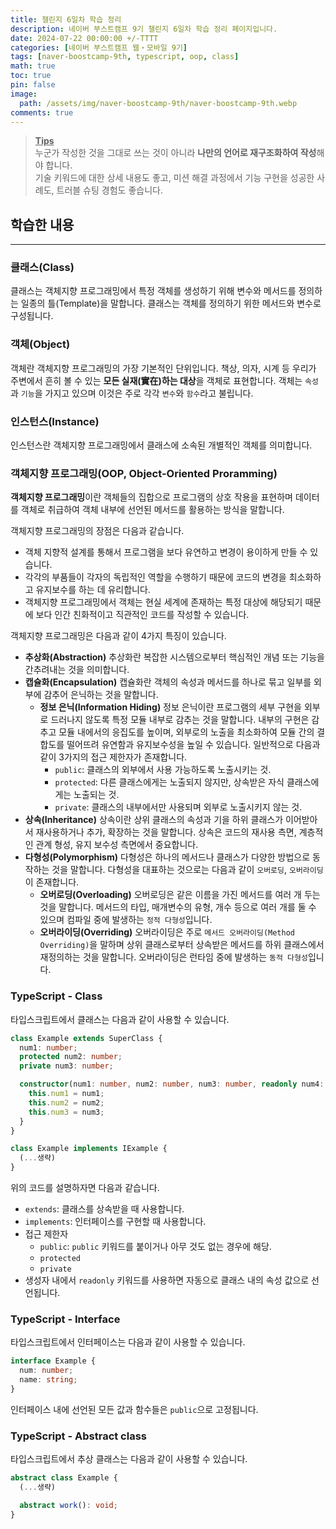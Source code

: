```yaml
---
title: 챌린지 6일차 학습 정리
description: 네이버 부스트캠프 9기 챌린지 6일차 학습 정리 페이지입니다.
date: 2024-07-22 00:00:00 +/-TTTT
categories: [네이버 부스트캠프 웹・모바일 9기]
tags: [naver-boostcamp-9th, typescript, oop, class]
math: true
toc: true
pin: false
image:
  path: /assets/img/naver-boostcamp-9th/naver-boostcamp-9th.webp
comments: true
---
```


<blockquote class="prompt-tip"><p><strong><u>Tips</u></strong> <br />
누군가 작성한 것을 그대로 쓰는 것이 아니라 <b>나만의 언어로 재구조화하여 작성</b>해야 합니다. <br />
기술 키워드에 대한 상세 내용도 좋고, 미션 해결 과정에서 기능 구현을 성공한 사례도, 트러블 슈팅 경험도 좋습니다.</p></blockquote>

## 학습한 내용

<hr />

### 클래스(Class)

클래스는 객체지향 프로그래밍에서 특정 객체를 생성하기 위해 변수와 메서드를 정의하는 일종의 틀(Template)을 말합니다. 클래스는 객체를 정의하기 위한 메서드와 변수로 구성됩니다.

### 객체(Object)

객체란 객체지향 프로그래밍의 가장 기본적인 단위입니다. 책상, 의자, 시계 등 우리가 주변에서 흔히 볼 수 있는 **모든 실재(實在)하는 대상**을 객체로 표현합니다. 객체는 `속성`과 `기능`을 가지고 있으며 이것은 주로 각각 `변수`와 `함수`라고 불립니다.

### 인스턴스(Instance)

인스턴스란 객체지향 프로그래밍에서 클래스에 소속된 개별적인 객체를 의미합니다.

### 객체지향 프로그래밍(OOP, Object-Oriented Proramming)

**객체지향 프로그래밍**이란 객체들의 집합으로 프로그램의 상호 작용을 표현하며 데이터를 객체로 취급하여 객체 내부에 선언된 메서드를 활용하는 방식을 말합니다.

객체지향 프로그래밍의 장점은 다음과 같습니다.

- 객체 지향적 설계를 통해서 프로그램을 보다 유연하고 변경이 용이하게 만들 수 있습니다.
- 각각의 부품들이 각자의 독립적인 역할을 수행하기 때문에 코드의 변경을 최소화하고 유지보수를 하는 데 유리합니다.
- 객체지향 프로그래밍에서 객체는 현실 세계에 존재하는 특정 대상에 해당되기 때문에 보다 인간 친화적이고 직관적인 코드를 작성할 수 있습니다.

객체지향 프로그래밍은 다음과 같이 4가지 특징이 있습니다.

- **추상화(Abstraction)**
  추상화란 복잡한 시스템으로부터 핵심적인 개념 또는 기능을 간추려내는 것을 의미합니다.
- **캡슐화(Encapsulation)**
  캡슐화란 객체의 속성과 메서드를 하나로 묶고 일부를 외부에 감추어 은닉하는 것을 말합니다.
  - **정보 은닉(Information Hiding)**
    정보 은닉이란 프로그램의 세부 구현을 외부로 드러나지 않도록 특정 모듈 내부로 감추는 것을 말합니다. 내부의 구현은 감추고 모듈 내에서의 응집도를 높이며, 외부로의 노출을 최소화하여 모듈 간의 결합도를 떨어뜨려 유연함과 유지보수성을 높일 수 있습니다.
    일반적으로 다음과 같이 3가지의 접근 제한자가 존재합니다.
    - `public`: 클래스의 외부에서 사용 가능하도록 노출시키는 것.
    - `protected`: 다른 클래스에게는 노출되지 않지만, 상속받은 자식 클래스에게는 노출되는 것.
    - `private`: 클래스의 내부에서만 사용되며 외부로 노출시키지 않는 것.
- **상속(Inheritance)**
  상속이란 상위 클래스의 속성과 기을 하위 클래스가 이어받아서 재사용하거나 추가, 확장하는 것을 말합니다. 상속은 코드의 재사용 측면, 계층적인 관계 형성, 유지 보수성 측면에서 중요합니다.
- **다형성(Polymorphism)**
  다형성은 하나의 메서드나 클래스가 다양한 방법으로 동작하는 것을 말합니다. 다형성을 대표하는 것으로는 다음과 같이 `오버로딩`, `오버라이딩`이 존재합니다.
  - **오버로딩(Overloading)**
    오버로딩은 같은 이름을 가진 메서드를 여러 개 두는 것을 말합니다. 메서드의 타입, 매개변수의 유형, 개수 등으로 여러 개를 둘 수 있으며 컴파일 중에 발생하는 `정적 다형성`입니다.
  - **오버라이딩(Overriding)**
    오버라이딩은 주로 `메서드 오버라이딩(Method Overriding)`을 말하며 상위 클래스로부터 상속받은 메서드를 하위 클래스에서 재정의하는 것을 말합니다. 오버라이딩은 런타임 중에 발생하는 `동적 다형성`입니다.

### TypeScript - Class

타입스크립트에서 클래스는 다음과 같이 사용할 수 있습니다.

```typescript
class Example extends SuperClass {
  num1: number;
  protected num2: number;
  private num3: number;

  constructor(num1: number, num2: number, num3: number, readonly num4: number) {
    this.num1 = num1;
    this.num2 = num2;
    this.num3 = num3;
  }
}
```

```typescript
class Example implements IExample {
  (...생략)
}
```

위의 코드를 설명하자면 다음과 같습니다.

- `extends`: 클래스를 상속받을 때 사용합니다.
- `implements`: 인터페이스를 구현할 때 사용합니다.
- 접근 제한자
  - `public`: `public` 키워드를 붙이거나 아무 것도 없는 경우에 해당.
  - `protected`
  - `private`
- 생성자 내에서 `readonly` 키워드를 사용하면 자동으로 클래스 내의 속성 값으로 선언됩니다.

### TypeScript - Interface

타입스크립트에서 인터페이스는 다음과 같이 사용할 수 있습니다.

```typescript
interface Example {
  num: number;
  name: string;
}
```

인터페이스 내에 선언된 모든 값과 함수들은 `public`으로 고정됩니다.

### TypeScript - Abstract class

타입스크립트에서 추상 클래스는 다음과 같이 사용할 수 있습니다.

```typescript
abstract class Example {
  (...생략)

  abstract work(): void;
}
```
